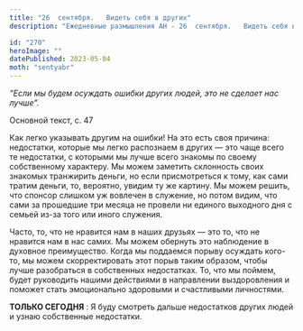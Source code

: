 ```yaml
---
title: "26  сентября.   Видеть себя в других"
description: "Ежедневные размышления АН - 26  сентября.   Видеть себя в других"

id: "270"
heroImage: ""
datePublished: 2023-05-04
moth: "sentyabr"
---
```


_“Если мы будем осуждать ошибки других людей, это не сделает нас лучше”._

Основной текст, с. 47

Как легко указывать другим на ошибки! На это есть своя причина: недостатки,
которые мы легко распознаем в других — это чаще всего те недостатки, с
которыми мы лучше всего знакомы по своему собственному характеру. Мы можем
заметить склонность своих знакомых транжирить деньги, но если присмотреться к
тому, как сами тратим деньги, то, вероятно, увидим ту же картину. Мы можем
решить, что спонсор слишком уж вовлечен в служение, но потом видим, что сами
за прошедшие три месяца не провели ни единого выходного дня с семьей из-за
того или иного служения.

Часто, то, что не нравится нам в наших друзьях — это то, что не нравится нам в
нас самих. Мы можем обернуть это наблюдение в духовное преимущество. Когда мы
поддаемся порыву осуждать кого-то, мы можем скорректировать этот порыв таким
образом, чтобы лучше разобраться в собственных недостатках. То, что мы поймем,
будет руководить нашими действиями в направлении выздоровления и поможет стать
эмоционально здоровыми и счастливыми личностями.

**ТОЛЬКО СЕГОДНЯ** : Я буду смотреть дальше недостатков других людей и узнаю
собственные недостатки.
